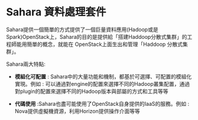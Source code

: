 # Sahara 資料處理套件
Sahara提供一個簡單的方式提供了一個巨量資料應用(Hadoop或是Spark)OpenStack上，Sahara的目的是提供給「搭建Haddoop分散式集群」的工程師能用簡單的概念，就能在 OpenStack上面生出和管理「Haddoop 分散式集群」。

Sahara兩大特點:
* **模組化可配置** : Sahara中的大量功能和機制，都基於可選擇、可配置的模組化實現。例如 : 可以通過對engine的配置來選擇不同的Hadoop叢集配置，通過對plugin的配置來選擇不同的Hadoop版本與部屬的方式和工具等等

* **代碼使用** :Sahara也盡可能使用了OpenStack自身提供的IaaS的服務。例如 : Nova提供虛擬機資源，利用Horizon提供操作介面等等
